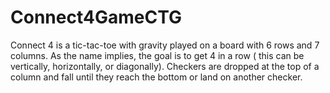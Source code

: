 # Connect4GameCTG
Connect 4 is a tic-tac-toe with gravity played on a board with 6 rows and 7 columns. As the name implies, the goal is to get 4 in a row ( this can be vertically, horizontally, or diagonally). Checkers are dropped at the top of a column and fall until they reach the bottom or land on another checker.
